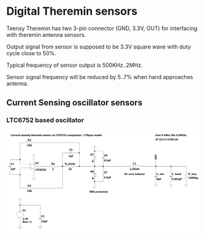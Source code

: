 # Digital Theremin sensors

Teensy Theremin has two 3-pin connector (GND, 3.3V, OUT) for interfacing with theremin antenna sensors.

Output signal from sensor is supposed to be 3.3V square wave with duty cycle close to 50%.

Typical frequency of sensor output is 500KHz..2MHz.

Sensor signal frequency will be reduced by 5..7% when hand approaches antenna.

## Current Sensing oscillator sensors

### LTC6752 based oscillator

![LTSpice model](/images/ltspice/current_sensing_oscillator_ltc6752_ltspice_model.png)

